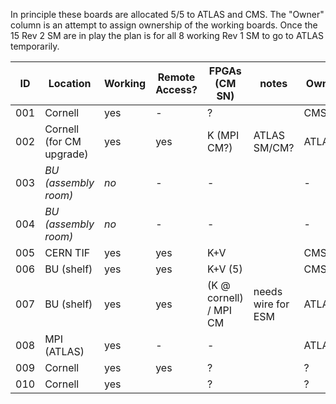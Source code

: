 In principle these boards are allocated 5/5 to ATLAS and CMS.  The "Owner" column is an attempt to assign ownership of the working boards.  Once the 15 Rev 2 SM are in play the plan is for all 8 working Rev 1 SM to go to ATLAS temporarily.

|  ID | Location                 | Working | Remote Access? | FPGAs (CM SN)          | notes              | Owner  |
| --- | ---                      | ---     | ---            | ---                    | ---                | ---    |
| 001 | Cornell                  | yes     | -              | ?                      |                    | CMS?   |
| 002 | Cornell (for CM upgrade) | yes     | yes            | K (MPI CM?)            | ATLAS SM/CM?       | ATLAS? |
| 003 | _BU (assembly room)_     | _no_    | -              | -                      |                    | -      |
| 004 | _BU (assembly room)_     | _no_    | -              | -                      |                    | -      |
| 005 | CERN TIF                 | yes     | yes            | K+V                    |                    | CMS?   |
| 006 | BU (shelf)               | yes     | yes            | K+V (5)                |                    | CMS?   |
| 007 | BU (shelf)               | yes     | yes            | (K @ cornell) / MPI CM | needs wire for ESM | ATLAS  |
| 008 | MPI (ATLAS)              | yes     | -              | -                      |                    | ATLAS  |
| 009 | Cornell                  | yes     | yes            | ?                      |                    | ?      |
| 010 | Cornell                  | yes     |                | ?                      |                    | ?      |
